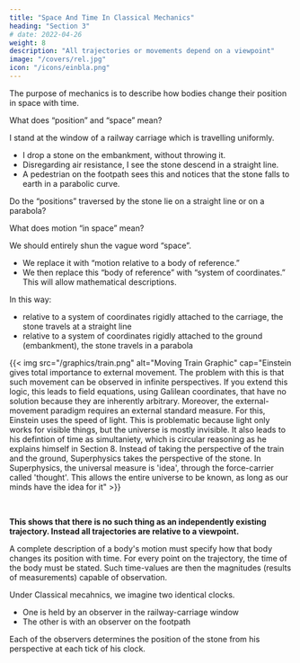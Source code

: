 ```yaml
---
title: "Space And Time In Classical Mechanics"
heading: "Section 3"
# date: 2022-04-26
weight: 8
description: "All trajectories or movements depend on a viewpoint"
image: "/covers/rel.jpg"
icon: "/icons/einbla.png"
---
```



The purpose of mechanics is to describe how bodies change their position in space with time. 

<!-- I should load my conscience with grave sins against the sacred spirit of lucidity
were I to formulate the aims of mechanics in this
way, without serious reflection and detailed explanations. Let us proceed to disclose these sins. -->

What does “position” and “space” mean? 

I stand at the window of a railway carriage which is travelling uniformly. 
- I drop a stone on the embankment, without throwing it. 
- Disregarding air resistance, I see the stone descend in a straight line. 
- A pedestrian on the footpath sees this and notices that the stone falls to earth in a parabolic curve.

Do the “positions” traversed by the stone lie on a straight line or on a parabola?

What does motion “in space” mean? 

We should entirely shun the vague word “space”.
- We replace it with “motion relative to a body of reference.” 
- We then replace this “body of reference” with “system of coordinates.” This will allow mathematical descriptions.  

<!-- The positions relative to the body of reference (railway carriage or embankment)
have already been defined in detail in the preceding section.  -->

In this way:
- relative to a system of coordinates rigidly attached to the carriage, the stone travels at a straight line
- relative to a system of coordinates rigidly attached to the ground (embankment), the stone travels in a parabola


{{< img src="/graphics/train.png" alt="Moving Train Graphic" cap="Einstein gives total importance to external movement. The problem with this is that such movement can be observed in infinite perspectives. If you extend this logic, this leads to field equations, using Galilean coordinates, that have no solution because they are inherently arbitrary. Moreover, the external-movement paradigm requires an external standard measure. For this, Einstein uses the speed of light. This is problematic because light only works for visible things, but the universe is mostly invisible. It also leads to his defintion of time as simultaniety, which is circular reasoning as he explains himself in Section 8. Instead of taking the perspective of the train and the ground, Superphysics takes the perspective of the stone. In Superphysics, the universal measure is 'idea', through the force-carrier called 'thought'. This allows the entire universe to be known, as long as our minds have the idea for it" >}}


<br>


**This shows that there is no such thing as an independently existing trajectory. Instead all trajectories are relative to a <!-- reference --> viewpoint.**

A complete description of a body's motion must specify how that body changes its position with time. For every point on the trajectory, the time of the body must be stated. <!-- That is, a curve along which the body moves. --> Such time-values are then the magnitudes (results of measurements) capable of observation. 

<!-- If we take our stand on the ground of classical mechanics, we can satisfy this requirement for our illustration in the following manner.  -->

Under Classical mecahnics, we imagine two identical clocks. 
- One is held by an observer in the railway-carriage window 
- The other is with an observer on the footpath

Each of the observers determines the position of the stone from his perspective at each tick of his clock. 

<!-- In this connection we have not taken account of the inaccuracy involved by the finiteness of the velocity of propagation of light. With this and with a second difficulty prevailing here we shall have to deal in detail later.
 -->
